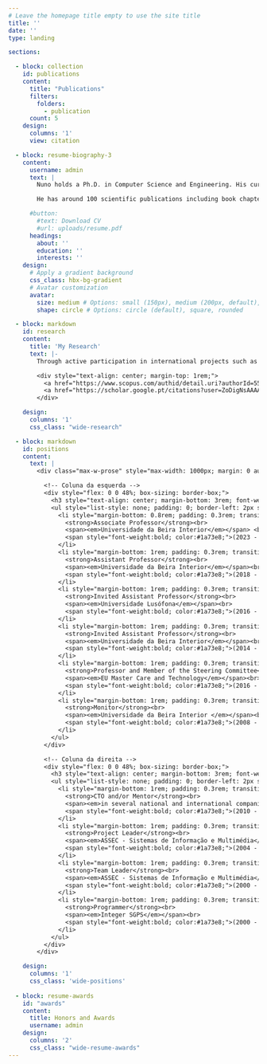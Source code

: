 ```yaml
---
# Leave the homepage title empty to use the site title
title: ''
date: ''
type: landing

sections:

  - block: collection
    id: publications
    content:
      title: "Publications"
      filters:
        folders:
          - publication
      count: 5
    design:
      columns: '1'
      view: citation

  - block: resume-biography-3
    content:
      username: admin
      text: |
        Nuno holds a Ph.D. in Computer Science and Engineering. His current research interests include: software engineering, information systems (with special focus on decision support systems), data fusion, and software. He is member of the Instituto de Telecomunicações – IT in the Network Applications and Services group at UBI. He is the head of the Law Enforcement, Justice and Public Safety Research and Technology Transfer Laboratory (BSAFE Lab) at UBI. He is an IEEE Senior Member.

        He has around 100 scientific publications including book chapters, conference proceedings, and full-paper journals; e.g. IEEE Access, Applied Soft Computing, Computer Science Review, Artificial Intelligence in Medicine, Computer Methods and Programs in Biomedicine, Pervasive and Mobile Computing, and Measurement, just to mention a few. He has strong experience in R&D and cooperation at European level projects with both academia and industry.

      #button:
        #text: Download CV
        #url: uploads/resume.pdf
      headings:
        about: ''
        education: ''
        interests: ''
    design:
      # Apply a gradient background
      css_class: hbx-bg-gradient
      # Avatar customization
      avatar:
        size: medium # Options: small (150px), medium (200px, default), large (320px), xl (400px), xxl (500px)
        shape: circle # Options: circle (default), square, rounded

  - block: markdown
    id: research
    content:
      title: 'My Research'
      text: |-
        Through active participation in international projects such as the Far-Future Strategy Development for STEM Higher Education Teachers ([FIT4FUTURE](https://www.befit4future.eu/)), HE Teachers and Institutions and Institutional Technology ([HIIT](https://www.hiitproject.eu/)) and various digital transformation initiatives like ([GRESINT](https://www.di.ubi.pt/~ngpombo/Gresint_PT.pdf/)), I have collaborated closely with leading researchers, prestigious universities, and companies. The publications stemming from these collaborations represent the culmination of intensive and fruitful teamwork. This international exposure has significantly shaped and enriched my research career.

        <div style="text-align: center; margin-top: 1rem;">
          <a href="https://www.scopus.com/authid/detail.uri?authorId=55389546100" target="_blank" style="background-color:#1a73e8;color:#fff;padding:0.6rem 1.2rem; border-radius:6px;text-decoration:none;display:inline-block;">Scopus</a>
          <a href="https://scholar.google.pt/citations?user=ZoDigNsAAAAJ&hl=pt-PT" target="_blank" style="background-color:#1a73e8;color:#fff;padding:0.6rem 1.2rem;margin-left:2rem;border-radius:6px;text-decoration:none;display:inline-block;">Google Scholar</a>
        </div>

    design:
      columns: '1'
      css_class: "wide-research"

  - block: markdown
    id: positions
    content:
      text: |
        <div class="max-w-prose" style="max-width: 1000px; margin: 0 auto; display: flex; flex-wrap: wrap; justify-content: space-between; box-sizing: border-box;">

          <!-- Coluna da esquerda -->
          <div style="flex: 0 0 48%; box-sizing: border-box;">
            <h3 style="text-align: center; margin-bottom: 3rem; font-weight: bold; ">Academic Positions</h3>
            <ul style="list-style: none; padding: 0; border-left: 2px solid #1a73e8; padding-left: 1rem;">
              <li style="margin-bottom: 0.8rem; padding: 0.3rem; transition: transform 0.2s, color 0.2s;">
                <strong>Associate Professor</strong><br>
                <span><em>Universidade da Beira Interior</em></span> <br>
                <span style="font-weight:bold; color:#1a73e8;">(2023 - presente) </span> 
              </li>
              <li style="margin-bottom: 1rem; padding: 0.3rem; transition: transform 0.2s, color 0.2s;">
                <strong>Assistant Professor</strong><br>
                <span><em>Universidade da Beira Interior</em></span><br>
                <span style="font-weight:bold; color:#1a73e8;">(2018 - 2023)</span> 
              </li>
              <li style="margin-bottom: 1rem; padding: 0.3rem; transition: transform 0.2s, color 0.2s;">
                <strong>Invited Assistant Professor</strong><br>
                <span><em>Universidade Lusófona</em></span><br>
                <span style="font-weight:bold; color:#1a73e8;">(2016 - 2018)</span> 
              </li>
              <li style="margin-bottom: 1rem; padding: 0.3rem; transition: transform 0.2s, color 0.2s;">
                <strong>Invited Assistant Professor</strong><br>
                <span><em>Universidade da Beira Interior</em></span><br>
                <span style="font-weight:bold; color:#1a73e8;">(2014 - 2018)</span> 
              </li>
              <li style="margin-bottom: 1rem; padding: 0.3rem; transition: transform 0.2s, color 0.2s;">
                <strong>Professor and Member of the Steering Committee</strong><br>
                <span><em>EU Master Care and Technology</em></span><br>
                <span style="font-weight:bold; color:#1a73e8;">(2016 - 2017)</span> 
              </li>
              <li style="margin-bottom: 1rem; padding: 0.3rem; transition: transform 0.2s, color 0.2s;">
                <strong>Monitor</strong><br>
                <span><em>Universidade da Beira Interior </em></span><br>
                <span style="font-weight:bold; color:#1a73e8;">(2008 - 2014)</span> 
              </li>
            </ul>
          </div>

          <!-- Coluna da direita -->
          <div style="flex: 0 0 48%; box-sizing: border-box;">
            <h3 style="text-align: center; margin-bottom: 3rem; font-weight: bold;">IT Positions</h3>
            <ul style="list-style: none; padding: 0; border-left: 2px solid #1a73e8; padding-left: 1rem;">
              <li style="margin-bottom: 1rem; padding: 0.3rem; transition: transform 0.2s, color 0.2s;">
                <strong>CTO and/or Mentor</strong><br>
                <span><em>in several national and international companies</em></span><br>
                <span style="font-weight:bold; color:#1a73e8;">(2010 - presente)</span>
              </li>
              <li style="margin-bottom: 1rem; padding: 0.3rem; transition: transform 0.2s, color 0.2s;">
                <strong>Project Leader</strong><br>
                <span><em>ASSEC - Sistemas de Informação e Multimédia</em></span><br>
                <span style="font-weight:bold; color:#1a73e8;">(2004 - 2010)</span>
              </li>
              <li style="margin-bottom: 1rem; padding: 0.3rem; transition: transform 0.2s, color 0.2s;">
                <strong>Team Leader</strong><br>
                <span><em>ASSEC - Sistemas de Informação e Multimédia</em></span><br>
                <span style="font-weight:bold; color:#1a73e8;">(2000 - 2004)</span>
              </li>
              <li style="margin-bottom: 1rem; padding: 0.3rem; transition: transform 0.2s, color 0.2s;">
                <strong>Programmer</strong><br>
                <span><em>Integer SGPS</em></span><br>
                <span style="font-weight:bold; color:#1a73e8;">(2000 - 2004)</span>
              </li>
            </ul>
          </div>
        </div>

    design:
      columns: '1'
      css_class: 'wide-positions'
      
  - block: resume-awards
    id: "awards"
    content:
      title: Honors and Awards
      username: admin
    design:
      columns: '2'
      css_class: "wide-resume-awards"
---
```

